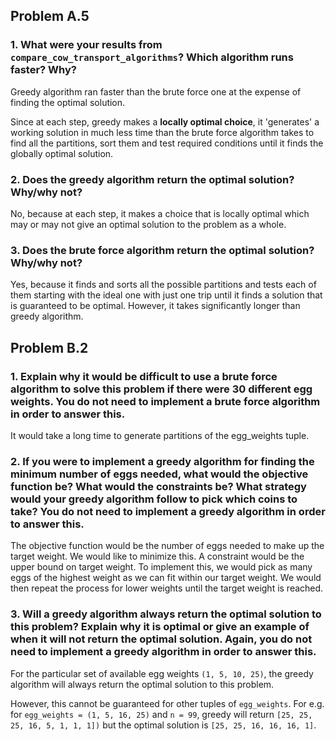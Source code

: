 ## Problem A.5

### 1. What were your results from `compare_cow_transport_algorithms`? Which algorithm runs faster? Why?

Greedy algorithm ran faster than the brute force one at the expense of finding the optimal solution.

Since at each step, greedy makes a **locally optimal choice**, it 'generates' a working solution in much less time than the brute force algorithm takes to find all the partitions, sort them and test required conditions until it finds the globally optimal solution.

### 2. Does the greedy algorithm return the optimal solution? Why/why not?

No, because at each step, it makes a choice that is locally optimal which may or may not give an optimal solution to the problem as a whole.

### 3. Does the brute force algorithm return the optimal solution? Why/why not?

Yes, because it finds and sorts all the possible partitions and tests each of them starting with the ideal one with just one trip until it finds a solution that is guaranteed to be optimal. However, it takes significantly longer than greedy algorithm.

## Problem B.2

### 1. Explain why it would be difficult to use a brute force algorithm to solve this problem if there were 30 different egg weights. You do not need to implement a brute force algorithm in order to answer this.

It would take a long time to generate partitions of the egg_weights tuple.

### 2. If you were to implement a greedy algorithm for finding the minimum number of eggs needed, what would the objective function be? What would the constraints be? What strategy would your greedy algorithm follow to pick which coins to take? You do not need to implement a greedy algorithm in order to answer this.

The objective function would be the number of eggs needed to make up the target weight. We would like to minimize this. A constraint would be the upper bound on target weight. To implement this, we would pick as many eggs of the highest weight as we can fit within our target weight. We would then repeat the process for lower weights until the target weight is reached.

### 3. Will a greedy algorithm always return the optimal solution to this problem? Explain why it is optimal or give an example of when it will not return the optimal solution. Again, you do not need to implement a greedy algorithm in order to answer this.

For the particular set of available egg weights `(1, 5, 10, 25)`, the greedy algorithm will always return the optimal solution to this problem.

However, this cannot be guaranteed for other tuples of `egg_weights`. For e.g. for `egg_weights = (1, 5, 16, 25)` and `n = 99`, greedy will return `[25, 25, 25, 16, 5, 1, 1, 1])` but the optimal solution is `[25, 25, 16, 16, 16, 1]`.
